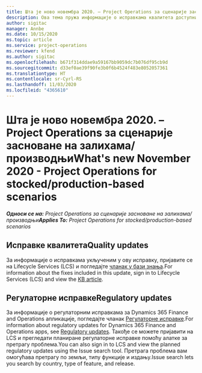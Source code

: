 ```yaml
---
title: Шта је ново новембра 2020. – Project Operations за сценарије засноване на залихама/производњи
description: Ова тема пружа информације о исправкама квалитета доступним у издању услуге Project Operations за новембар 2020. за сценарије засноване на производњи.
author: sigitac
manager: Annbe
ms.date: 10/15/2020
ms.topic: article
ms.service: project-operations
ms.reviewer: kfend
ms.author: sigitac
ms.openlocfilehash: b671f314ddae9a59167bb9059dc7b076df95cb9d
ms.sourcegitcommit: d33ef0ae39f90fe3b0f6b4524f483e8052057361
ms.translationtype: HT
ms.contentlocale: sr-Cyrl-RS
ms.lasthandoff: 11/03/2020
ms.locfileid: "4365610"
---
```

# <a name="whats-new-november-2020---project-operations-for-stockedproduction-based-scenarios"></a><span data-ttu-id="539d9-103">Шта је ново новембра 2020. – Project Operations за сценарије засноване на залихама/производњи</span><span class="sxs-lookup"><span data-stu-id="539d9-103">What's new November 2020 - Project Operations for stocked/production-based scenarios</span></span>

<span data-ttu-id="539d9-104">_**Односи се на:** Project Operations за сценарије засноване на залихама/производњи_</span><span class="sxs-lookup"><span data-stu-id="539d9-104">_**Applies To:** Project Operations for stocked/production-based scenarios_</span></span>

## <a name="quality-updates"></a><span data-ttu-id="539d9-105">Исправке квалитета</span><span class="sxs-lookup"><span data-stu-id="539d9-105">Quality updates</span></span>

<span data-ttu-id="539d9-106">За информације о исправкама укљученим у ову исправку, пријавите се на Lifecycle Services (LCS) и погледајте [чланак у бази знања](https://fix.lcs.dynamics.com/Issue/Details?bugId=488609&amp;dbType=3&amp;qc=8251e8e1d5e2386de850599926c1adc3fec8e2ba25308036d22cdfe0a1c28fc7).</span><span class="sxs-lookup"><span data-stu-id="539d9-106">For information about the fixes included in this update, sign in to Lifecycle Services (LCS) and view the [KB article](https://fix.lcs.dynamics.com/Issue/Details?bugId=488609&amp;dbType=3&amp;qc=8251e8e1d5e2386de850599926c1adc3fec8e2ba25308036d22cdfe0a1c28fc7).</span></span>

## <a name="regulatory-updates"></a><span data-ttu-id="539d9-107">Регулаторне исправке</span><span class="sxs-lookup"><span data-stu-id="539d9-107">Regulatory updates</span></span>

<span data-ttu-id="539d9-108">За информације о регулаторним исправкама за Dynamics 365 Finance and Operations апликације, погледајте чланак [Регулаторне исправке](https://docs.microsoft.com/dynamics365/finance/localizations/regulatory-updates).</span><span class="sxs-lookup"><span data-stu-id="539d9-108">For information about regulatory updates for Dynamics 365 Finance and Operations apps, see [Regulatory updates](https://docs.microsoft.com/dynamics365/finance/localizations/regulatory-updates).</span></span> <span data-ttu-id="539d9-109">Такође се можете пријавити на LCS и прегледати планиране регулаторне исправке помоћу алатке за претрагу проблема.</span><span class="sxs-lookup"><span data-stu-id="539d9-109">You can also sign in to LCS and view the planned regulatory updates using the Issue search tool.</span></span> <span data-ttu-id="539d9-110">Претрага проблема вам омогућава претрагу по земљи, типу функције и издању.</span><span class="sxs-lookup"><span data-stu-id="539d9-110">Issue search lets you search by country, type of feature, and release.</span></span>
